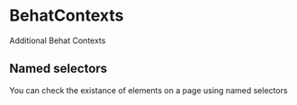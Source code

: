 # BehatContexts
Additional Behat Contexts

## Named selectors
You can check the existance of elements on a page using named selectors
